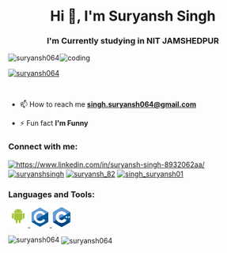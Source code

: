 <h1 align="center">Hi 👋, I'm Suryansh Singh</h1>
<h3 align="center">I'm Currently studying in NIT JAMSHEDPUR</h3>
<img align="right"alt="coding"width="400"src="https://media1.giphy.com/media/lP8xu5t2DLGG045H8F/giphy.gif?cid=6c09b952hbe5t4ilp0k6idxpxbtd02tb9ft8a1aq5j39zy2q&ep=v1_internal_gif_by_id&rid=giphy.gif&ct=s">
<p align="left"> <img src="https://komarev.com/ghpvc/?username=suryansh064&label=Profile%20views&color=0e75b6&style=flat" alt="suryansh064" /> </p>

<p align="left"> <a href="https://github.com/ryo-ma/github-profile-trophy"><img src="https://github-profile-trophy.vercel.app/?username=suryansh064" alt="suryansh064" /></a> </p>

<p align="left"> <a href="https://twitter.com/" target="blank"><img src="https://img.shields.io/twitter/follow/?logo=twitter&style=for-the-badge" alt="" /></a> </p>

- 📫 How to reach me **singh.suryansh064@gmail.com**

- ⚡ Fun fact **I'm Funny**

<h3 align="left">Connect with me:</h3>
<p align="left">
<a href="https://www.linkedin.com/in/suryansh-singh-8932062aa/" target="blank"><img align="center" src="https://raw.githubusercontent.com/rahuldkjain/github-profile-readme-generator/master/src/images/icons/Social/linked-in-alt.svg" alt="https://www.linkedin.com/in/suryansh-singh-8932062aa/" height="30" width="40" /></a>
<a href="https://www.facebook.com/profile.php?id=100015071085218&mibextid=ZbWKwL" target="blank"><img align="center" src="https://raw.githubusercontent.com/rahuldkjain/github-profile-readme-generator/master/src/images/icons/Social/facebook.svg" alt="suryanshsingh" height="30" width="40" /></a>
<a href="https://instagram.com/singh_suryans_h" target="blank"><img align="center" src="https://raw.githubusercontent.com/rahuldkjain/github-profile-readme-generator/master/src/images/icons/Social/instagram.svg" alt="suryansh_82" height="30" width="40" /></a>
<a href="https://www.hackerrank.com/singh_suryansh01" target="blank"><img align="center" src="https://raw.githubusercontent.com/rahuldkjain/github-profile-readme-generator/master/src/images/icons/Social/hackerrank.svg" alt="singh_suryansh01" height="30" width="40" /></a>
</p>

<h3 align="left">Languages and Tools:</h3>
<p align="left"> <a href="https://developer.android.com" target="_blank" rel="noreferrer"> <img src="https://raw.githubusercontent.com/devicons/devicon/master/icons/android/android-original-wordmark.svg" alt="android" width="40" height="40"/> </a> <a href="https://www.cprogramming.com/" target="_blank" rel="noreferrer"> <img src="https://raw.githubusercontent.com/devicons/devicon/master/icons/c/c-original.svg" alt="c" width="40" height="40"/> </a> <a href="https://www.w3schools.com/cpp/" target="_blank" rel="noreferrer"> <img src="https://raw.githubusercontent.com/devicons/devicon/master/icons/cplusplus/cplusplus-original.svg" alt="cplusplus" width="40" height="40"/> </a> </p>

<p><img align="left" src="https://github-readme-stats.vercel.app/api/top-langs?username=suryansh064&show_icons=true&locale=en&layout=compact" alt="suryansh064" /></p>

<p>&nbsp;<img align="center" src="https://github-readme-stats.vercel.app/api?username=suryansh064&show_icons=true&locale=en" alt="suryansh064" /></p>
